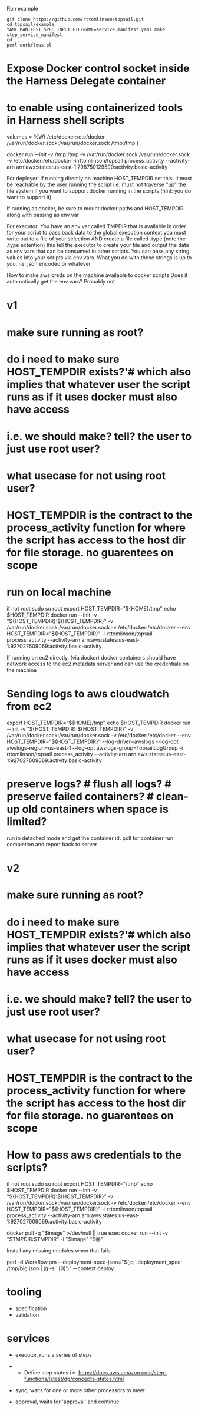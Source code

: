 Run example

```
git clone https://github.com/rttomlinson/topsail.git
cd topsail/example
YAML_MANIFEST_SPEC_INPUT_FILENAME=service_manifest.yaml make step_service_manifest 
cd ..  
perl workflows.pl  
```

# Expose Docker control socket inside the Harness Delegate container
# to enable using containerized tools in Harness shell scripts
volumes = %W(
  /etc/docker:/etc/docker
  /var/run/docker.sock:/var/run/docker.sock
  /tmp:/tmp
)

docker run --init -v /tmp:/tmp -v /var/run/docker.sock:/var/run/docker.sock -v /etc/docker:/etc/docker -i rttomlinson/topsail process_activity --activity-arn arn:aws:states:us-east-1:798750129590:activity:basic-activity

For deployer:
If running directly on machine
HOST_TEMPDIR set this. It must be reachable by the user running the script
i.e. must not traverse "up" the file system if you want to support docker running in the scripts (hint: you do want to support it)

If running as docker, be sure to mount docker paths and HOST_TEMPDIR along with passing as env var

For executor:
You have an env var called TMPDIR that is available
In order for your script to pass back data to the global execution context you must write out to a file of your selection AND create a file called <filename>.type (note the .type extention) this tell the executor to create your file and output the data as env vars that can be consumed in other scripts. You can pass any string values into your scripts via env vars. What you do with those strings is up to you. i.e. json encoded or whatever

How to make aws creds on the machine available to docker scripts
Does it automatically get the env vars? Probably not


# v1
# make sure running as root?
# do i need to make sure HOST_TEMPDIR exists?'# which also implies that whatever user the script runs as if it uses docker must also have access
# i.e. we should make? tell? the user to just use root user?
# what usecase for not using root user?
# HOST_TEMPDIR is the contract to the process_activity function for where the script has access to the host dir for file storage. no guarentees on scope
# run on local machine
if not root
sudo su root
export HOST_TEMPDIR="${HOME}/tmp"
echo $HOST_TEMPDIR
docker run --init -v "${HOST_TEMPDIR}:${HOST_TEMPDIR}" -v /var/run/docker.sock:/var/run/docker.sock -v /etc/docker:/etc/docker --env HOST_TEMPDIR="${HOST_TEMPDIR}" -i rttomlinson/topsail process_activity --activity-arn arn:aws:states:us-east-1:927027609069:activity:basic-activity



If running on ec2 directly, (via docker) docker containers should have network access to the ec2 metadata server and can use the credentials on the machine


# Sending logs to aws cloudwatch from ec2
export HOST_TEMPDIR="${HOME}/tmp"
echo $HOST_TEMPDIR
docker run --init -v "${HOST_TEMPDIR}:${HOST_TEMPDIR}" -v /var/run/docker.sock:/var/run/docker.sock -v /etc/docker:/etc/docker --env HOST_TEMPDIR="${HOST_TEMPDIR}" --log-driver=awslogs --log-opt awslogs-region=us-east-1 --log-opt awslogs-group=TopsailLogGroup -i rttomlinson/topsail process_activity --activity-arn arn:aws:states:us-east-1:927027609069:activity:basic-activity

# preserve logs? # flush all logs? # preserve failed containers? # clean-up old containers when space is limited?
run in detached mode and get the container id. poll for container run completion and report back to server


# v2
# make sure running as root?
# do i need to make sure HOST_TEMPDIR exists?'# which also implies that whatever user the script runs as if it uses docker must also have access
# i.e. we should make? tell? the user to just use root user?
# what usecase for not using root user?
# HOST_TEMPDIR is the contract to the process_activity function for where the script has access to the host dir for file storage. no guarentees on scope
# How to pass aws credentials to the scripts?
if not root
sudo su root
export HOST_TEMPDIR="/tmp"
echo $HOST_TEMPDIR
docker run --init -v "${HOST_TEMPDIR}:${HOST_TEMPDIR}" -v /var/run/docker.sock:/var/run/docker.sock -v /etc/docker:/etc/docker --env HOST_TEMPDIR="${HOST_TEMPDIR}" -i rttomlinson/topsail process_activity --activity-arn arn:aws:states:us-east-1:927027609069:activity:basic-activity

docker pull -q "$image" >/dev/null || true
exec docker run --init -v "$TMPDIR:$TMPDIR" -i "$image" "$@"

Install any missing modules when that fails


perl -d Workflow.pm --deployment-spec-json="$(jq '.deployment_spec' /tmp/big.json | jq -s '.[0]')" --context deploy

# tooling

* specification
* validation

# services

* executor, runs a series of steps
* * Define step states i.e. https://docs.aws.amazon.com/step-functions/latest/dg/concepts-states.html

* sync, waits for one or more other processors to meet
* approval, waits for 'approval' and continue